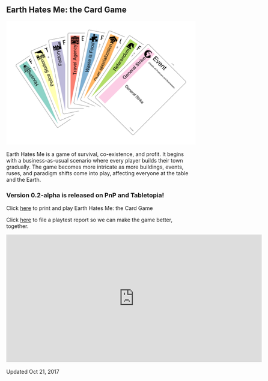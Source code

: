 ## Earth Hates Me: the Card Game

![Deck](/hand.png)

Earth Hates Me is a game of survival, co-existence, and profit. It begins with a business-as-usual scenario where every player builds their town gradually. The game becomes more intricate as more buildings, events, ruses, and paradigm shifts come into play, affecting everyone at the table and the Earth.

### Version 0.2-alpha is released on PnP and Tabletopia!

Click [here](https://github.com/yipcma/circularity-pnp/releases) to print and play Earth Hates Me: the Card Game

Click [here](https://github.com/yipcma/circularity-pnp/issues/new) to file a playtest report so we can make the game better, together.

<iframe width="680" height="340" frameborder="0" allowtransparency="true" scrolling="no" src="https://tabletopia.com/workshop/widget/earth-hates-me-ggwymo/680x340"></iframe>

Updated Oct 21, 2017

